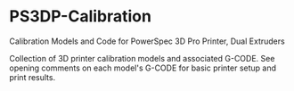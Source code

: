 PS3DP-Calibration
=================

Calibration Models and Code for PowerSpec 3D Pro Printer, Dual Extruders

Collection of 3D printer calibration models and associated G-CODE.  See opening comments on each model's G-CODE for basic printer setup and print results.

